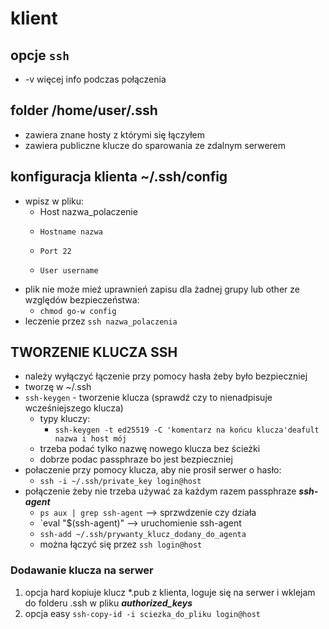 # klient

## opcje `ssh`
- -v więcej info podczas połączenia

## folder /home/user/.ssh
- zawiera znane hosty z którymi się łączyłem
- zawiera publiczne klucze do sparowania ze zdalnym serwerem

## konfiguracja klienta ~/.ssh/config
- wpisz w pliku:
  - Host nazwa_polaczenie
  -     Hostname nazwa
  -     Port 22
  -     User username
- plik nie może mieź uprawnień zapisu dla żadnej grupy lub other ze względów bezpieczeństwa:
  - `chmod go-w config`
- leczenie przez `ssh nazwa_polaczenia`

## TWORZENIE KLUCZA SSH
- należy wyłączyć łączenie przy pomocy hasła żeby było bezpieczniej
- tworzę w ~/.ssh
- `ssh-keygen` - tworzenie klucza (sprawdź czy to nienadpisuje wcześniejszego klucza)
  - typy kluczy:
    - `ssh-keygen -t ed25519 -C 'komentarz na końcu klucza'deafult nazwa i host mój`
  - trzeba podać tylko nazwę nowego klucza bez ścieżki
  - dobrze podac passphraze bo jest bezpieczniej
- połaczenie przy pomocy klucza, aby nie prosił serwer o hasło:
  - `ssh -i ~/.ssh/private_key login@host`
- połączenie żeby nie trzeba używać za każdym razem passphraze ***ssh-agent***
  - `ps aux | grep ssh-agent` --> sprzwdzenie czy działa
  - `eval "$(ssh-agent)" --> uruchomienie ssh-agent
  - `ssh-add ~/.ssh/prywanty_klucz_dodany_do_agenta`
  - można łączyć się przez `ssh login@host`

### Dodawanie klucza na serwer
1. opcja hard kopiuje klucz *.pub z klienta, loguje się na serwer i wklejam do folderu .ssh w pliku ***authorized_keys***
2. opcja easy `ssh-copy-id -i sciezka_do_pliku login@host`

